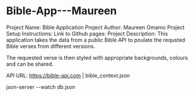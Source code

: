 # Bible-App---Maureen
Project Name: Bible Application
Project Author: Maureen Omamo
Project Setup Instructions:
Link to Github pages: 
Project Description: This application takes the data from a public Bible API to poulate the requsted Bible verses from different versions.

The requested verse is then styled with appropriate backgrounds, colours and can be shared.

API URL: https://bible-api.com | bible_context.json

json-server --watch db.json




